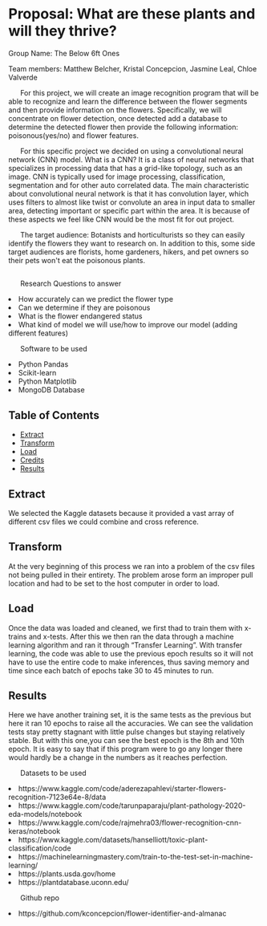 
<body>
    <h1> Proposal: What are these plants and will they thrive? </h1>
</body>

<p align="left"> Group Name: The Below 6ft Ones</p>

Team members: Matthew Belcher, Kristal Concepcion, Jasmine Leal, Chloe Valverde



&nbsp;&nbsp;&nbsp;&nbsp;&nbsp;&nbsp;For this project, we will create an image recognition program that will be able to recognize and learn the difference between the flower segments and then provide information on the flowers. Specifically, we will concentrate on flower detection, once detected add a database to determine the detected flower then provide the following information: poisonous(yes/no) and flower features.

&nbsp;&nbsp;&nbsp;&nbsp;&nbsp;&nbsp;For this specific project we decided on using a convolutional neural network (CNN) model. What is a CNN? It is a class of neural networks that specializes in processing data that has a grid-like topology, such as an image. CNN is typically used for image processing, classification, segmentation and for other auto correlated data. The main characteristic about convolutional neural network is that it has convolution layer, which uses filters to almost like twist or convolute an area in input data to smaller area, detecting important or specific part within the area.  It is because of these aspects we feel like CNN would be the most fit for out project.

&nbsp;&nbsp;&nbsp;&nbsp;&nbsp;&nbsp;The target audience: Botanists and horticulturists so they can easily identify the flowers they want to research on. In addition to this, some side target audiences are florists, home gardeners, hikers, and pet owners so their pets won't eat the poisonous plants.

	


##
<p>
<ul>Research Questions to answer</ul>

<li>How accurately can we predict the flower type </li>
<li>Can we determine if they are poisonous </li>
<li>What is the flower endangered status </li>
<li>What kind of model we will use/how to improve our model (adding different features) </li>
</p>

<p>

<ul>Software to be used</ul>

<li>Python Pandas </li>
<li>Scikit-learn </li>
<li>Python Matplotlib </li>
<li>MongoDB Database </li>
</p>

<p>


## Table of Contents

- [Extract](#extract)
- [Transform](#transform)
- [Load](#load)
- [Credits](#credits)
- [Results](#results)


## Extract
We selected the Kaggle datasets because it provided a vast array of different csv files we could combine and cross reference. 
## Transform

At the very beginning of this process we ran into a problem of the csv files not being pulled in their entirety. The problem arose form an improper pull location and had to be set to the host computer in order to load.

## Load

Once the data was loaded and cleaned, we first thad to train them with x-trains and x-tests. After this we then ran the data through a machine learning algorithm and ran it through “Transfer Learning”. With transfer learning, the code was able to use the previous epoch results so it will not have to use the entire code to make inferences, thus saving memory and time since each batch of epochs take 30 to 45 minutes to run.
 
## Results

Here we have another training set, it is the same tests as the previous but here it ran 10 epochs to raise all the accuracies. We can see the validation tests stay pretty stagnant with little pulse changes but staying relatively stable. But with this one,you can see the best epoch is the 8th and 10th epoch. It is easy to say that if this program were to go any longer there would hardly be a change in the numbers as it reaches perfection. 






<ul>Datasets to be used</ul>

<li>https://www.kaggle.com/code/aderezapahlevi/starter-flowers-recognition-7123e64e-8/data </li>
<li>https://www.kaggle.com/code/tarunpaparaju/plant-pathology-2020-eda-models/notebook </li>
<li>https://www.kaggle.com/code/rajmehra03/flower-recognition-cnn-keras/notebook </li>
<li>https://www.kaggle.com/datasets/hanselliott/toxic-plant-classification/code</li>
<li>https://machinelearningmastery.com/train-to-the-test-set-in-machine-learning/</li>
<li>https://plants.usda.gov/home</li>
<li>https://plantdatabase.uconn.edu/</li>

</p>


<p>

<ul>Github repo</ul>

<li>https://github.com/kconcepcion/flower-identifier-and-almanac </li>
</p>


